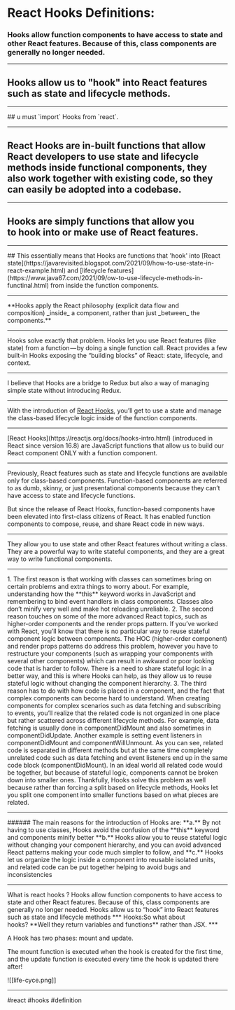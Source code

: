 # React Hooks Definitions:
### Hooks allow function components to have access to state and other React features. Because of this, class components are generally no longer needed.
<hr>

## Hooks allow us to "hook" into React features such as state and lifecycle methods.
<hr>
## u must `import` Hooks from `react`.
<hr>

## React Hooks are in-built functions that allow React developers to use state and lifecycle methods inside functional components, they also work together with existing code, so they can easily be adopted into a codebase.
<hr>

## Hooks are simply functions that allow you to **hook into** or **make use of** React features.
<hr>
## This essentially means that Hooks are functions that 'hook' into [React state](https://javarevisited.blogspot.com/2021/09/how-to-use-state-in-react-example.html) and [lifecycle features](https://www.java67.com/2021/09/ow-to-use-lifecycle-methods-in-functinal.html) from inside the function components.
<hr>
**Hooks apply the React philosophy (explicit data flow and composition) _inside_ a component, rather than just _between_ the components.**
<hr>
Hooks solve exactly that problem. Hooks let you use React features (like state) from a function — by doing a single function call. React provides a few built-in Hooks exposing the “building blocks” of React: state, lifecycle, and context.
<hr>
I believe that Hooks are a bridge to Redux but also a way of managing simple state without introducing Redux.
<hr>

With the introduction of [React Hooks](https://reactjs.org/docs/hooks-intro.html), you’ll get to use a state and manage the class-based lifecycle logic inside of the function components.
<hr>
[React Hooks](https://reactjs.org/docs/hooks-intro.html) (introduced in React since version 16.8) are JavaScript functions that allow us to build our React component ONLY with a function component.
<hr>
Previously, React features such as state and lifecycle functions are available only for class-based components. Function-based components are referred to as dumb, skinny, or just presentational components because they can’t have access to state and lifecycle functions.

But since the release of React Hooks, function-based components have been elevated into first-class citizens of React. It has enabled function components to compose, reuse, and share React code in new ways.
<hr>
They allow you to use state and other React features without writing a class. They are a powerful way to write stateful components, and they are a great way to write functional components.
<hr>
1.  The first reason is that working with classes can sometimes bring on certain problems and extra things to worry about. For example, understanding how the **this** keyword works in JavaScript and remembering to bind event handlers in class components. Classes also don’t minify very well and make hot reloading unreliable.
2.  The second reason touches on some of the more advanced React topics, such as higher-order components and the render props pattern. If you’ve worked with React, you’ll know that there is no particular way to reuse stateful component logic between components. The HOC (higher-order component) and render props patterns do address this problem, however you have to restructure your components (such as wrapping your components with several other components) which can result in awkward or poor looking code that is harder to follow. There is a need to share stateful logic in a better way, and this is where Hooks can help, as they allow us to reuse stateful logic without changing the component hierarchy.
3.  The third reason has to do with how code is placed in a component, and the fact that complex components can become hard to understand. When creating components for complex scenarios such as data fetching and subscribing to events, you’ll realize that the related code is not organized in one place but rather scattered across different lifecycle methods. For example, data fetching is usually done in componentDidMount and also sometimes in componentDidUpdate. Another example is setting event listeners in componentDidMount and componentWillUnmount. As you can see, related code is separated in different methods but at the same time completely unrelated code such as data fetching and event listeners end up in the same code block (componentDidMount). In an ideal world all related code would be together, but because of stateful logic, components cannot be broken down into smaller ones. Thankfully, Hooks solve this problem as well because rather than forcing a split based on lifecycle methods, Hooks let you split one component into smaller functions based on what pieces are related.
<hr>
###### The main reasons for the introduction of Hooks are: **a.** By not having to use classes, Hooks avoid the confusion of the **this** keyword and components minify better **b.** Hooks allow you to reuse stateful logic without changing your component hierarchy, and you can avoid advanced React patterns making your code much simpler to follow, and **c.** Hooks let us organize the logic inside a component into reusable isolated units, and related code can be put together helping to avoid bugs and inconsistencies
<hr>
What is react hooks ? Hooks allow function components to have access to state and other React features. Because of this, class components are generally no longer needed. Hooks allow us to “hook” into React features such as state and lifecycle methods
***
Hooks:So what about hooks? **Well they return variables and functions** rather than JSX.
***

A Hook has two phases: mount and update.

The mount function is executed when the hook is created for the first time, and the update function is executed every time the hook is updated there after!

![[life-cyce.png]]

***

#react #hooks
#definition 
